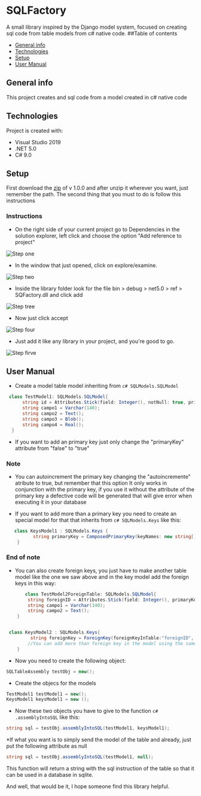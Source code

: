 # SQLFactory
A small library inspired by the Django model system, focused on creating sql code from table models from c# native code.
##Table of contents 
* [General info](#general-info)
* [Technologies](#technologies)
* [Setup](#setup)
* [User Manual](#user-manual)
## General info
This project creates and sql code from a model created in c# native code
## Technologies
Project is created with:
* Visual Studio 2019
* .NET 5.0
* C# 9.0
## Setup
  First download the [zip](https://github.com/aldomalaca1/SQLFactory/blob/master/SQLFactory.rar) of v 1.0.0 and after unzip it wherever you want, just remember the path.
  The second thing that you must to do is follow this instructions
  ###  Instructions
  * On the right side of your current project go to Dependencies in the solution explorer, left click and choose the option "Add reference to project"
  
  ![Step one](https://i.gyazo.com/3ac62f69a6c320378fb6d44274be1b90.png)
  
  * In the window that just opened, click on explore/examine.
  
  ![Step two](https://i.gyazo.com/144d5cfb8a4eb576d479cb923624ff7b.png)
  
  * Inside the library folder look for the file bin > debug > net5.0 > ref > SQFactory.dll and click add 
  
  ![Step tree](https://i.gyazo.com/73d765378a06b7d944b6e5cd7c9f1721.png)
  
  * Now just click accept
  
  ![Step four](https://i.gyazo.com/a0c806b8402d30747b90be5d01d33dab.png)
  
  * Just add it like any library in your project, and you're good to go.
  
  ![Step firve](https://i.gyazo.com/d81492b558b82f4a1f23cdc89161d34e.png)
  
  ## User Manual
  
  * Create a model table model inheriting from  ```c# SQLModels.SQLModel``` 
  
  ```c#
   class TestModel1: SQLModels.SQLModel{
        string id = Attributes.Stick(field: Integer(), notNull: true, primaryKey: false, autoincrement: false, unique: true);
        string campo1 = Varchar(140);
        string campo2 = Text();
        string campo3 = Blob();
        string campo4 = Real();
    }
```

* If you want to add an primary key just only change the "primaryKey" attribute from "false" to "true"

### Note
* You can autoincrement the primary key changing the "autoincremente" atribute to true, but remember that this option It only works in conjunction with the primary key, 
if you use it without the attribute of the primary key a defective code will be generated that will give error when executing it in your database

* If you want to add more than a primary key you need to create an special model for that that inherits from ```c# SQLModels.Keys``` like this:
  
```c#
   class KeysModel1 : SQLModels.Keys {
          string primaryKey = ComposedPrimaryKey(keyNames: new string[] {"id","campo2"});
    }
```
### End of note
* You can also create foreign keys, you just have to make another table model like the one we saw above and in the key model add the foreign keys in this way:

```c#
       class TestModel2ForeignTable: SQLModels.SQLModel{
        string foreignID = Attributes.Stick(field: Integer(), primaryKey: true);
        string campo1 = Varchar(140);
        string campo2 = Text();
    }
```

```c#

 class KeysModel2 : SQLModels.Keys{
         string foreignKey = ForeignKey(foreignKeyInTable:"foreignID", foreignKey: "foreignID", connectToTable: "TestModel2ForeignTable");
        //You can add more than foreign key in the model using the same logic 
    }
```

* Now you need to create the following object:

```c#
SQLTableAssembly testObj = new();
```

* Create the objecs for the models

```c#
TestModel1 testModel1 = new();
KeysModel1 keysModel1 = new ();
```

* Now these two objects you have to give to the function ```c# .assemblyIntoSQL``` like this:

```c#
string sql = testObj.assemblyIntoSQL(testModel1, keysModel1);
```

*If what you want is to simply send the model of the table and already, just put the following attribute as null

```c#
string sql = testObj.assemblyIntoSQL(testModel1, null);
```

This function will return a string with the sql instruction of the table so that it can be used in a database in sqlite.

And well, that would be it, I hope someone find this library helpful. 


  
  
  
